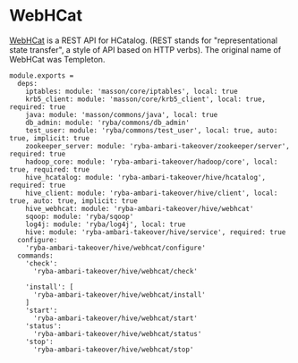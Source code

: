 
# WebHCat

[WebHCat](https://cwiki.apache.org/confluence/display/Hive/WebHCat) is a REST API for HCatalog. (REST stands for "representational state transfer", a style of API based on HTTP verbs).  The original name of WebHCat was Templeton.

    module.exports =
      deps:
        iptables: module: 'masson/core/iptables', local: true
        krb5_client: module: 'masson/core/krb5_client', local: true, required: true
        java: module: 'masson/commons/java', local: true
        db_admin: module: 'ryba/commons/db_admin'
        test_user: module: 'ryba/commons/test_user', local: true, auto: true, implicit: true
        zookeeper_server: module: 'ryba-ambari-takeover/zookeeper/server', required: true
        hadoop_core: module: 'ryba-ambari-takeover/hadoop/core', local: true, required: true
        hive_hcatalog: module: 'ryba-ambari-takeover/hive/hcatalog', required: true
        hive_client: module: 'ryba-ambari-takeover/hive/client', local: true, auto: true, implicit: true
        hive_webhcat: module: 'ryba-ambari-takeover/hive/webhcat'
        sqoop: module: 'ryba/sqoop'
        log4j: module: 'ryba/log4j', local: true
        hive: module: 'ryba-ambari-takeover/hive/service', required: true
      configure:
        'ryba-ambari-takeover/hive/webhcat/configure'
      commands:
        'check':
          'ryba-ambari-takeover/hive/webhcat/check'

        'install': [
          'ryba-ambari-takeover/hive/webhcat/install'
        ]
        'start':
          'ryba-ambari-takeover/hive/webhcat/start'
        'status':
          'ryba-ambari-takeover/hive/webhcat/status'
        'stop':
          'ryba-ambari-takeover/hive/webhcat/stop'

